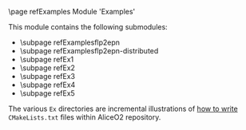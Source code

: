 \page refExamples Module 'Examples'

This module contains the following submodules:

- \subpage refExamplesflp2epn
- \subpage refExamplesflp2epn-distributed
- \subpage refEx1
- \subpage refEx2
- \subpage refEx3
- \subpage refEx4
- \subpage refEx5

The various `Ex` directories are incremental illustrations of [how to write](../doc/CMakeInstructions.md) `CMakeLists.txt` files within AliceO2 repository.
